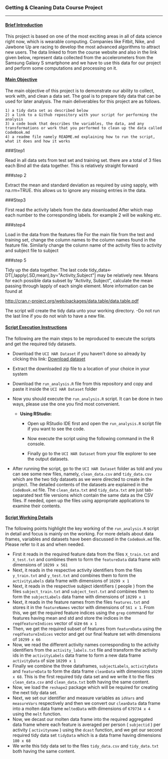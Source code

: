 ### Getting & Cleaning Data Course Project
-------------------------------------------

#### <ins>Brief Introduction</ins>

This project is based on one of the most exciting areas in all of data science right now, which is wearable computing. Companies like Fitbit, Nike, and Jawbone Up are racing to develop the most advanced algorithms to attract new users. The data linked to from the course website and also in the link given below, represent data collected from the accelerometers from the Samsung Galaxy S smartphone and we have to use this data for our project and perform some computations and processing on it.


#### <ins>Main Objective</ins>

The main objective of this project is to demonstrate our ability to collect, work with, and clean a data set. The goal is to prepare tidy data that can be used for later analysis. The main deliverables for this project are as follows.

	1) a tidy data set as described below
	2) a link to a Github repository with your script for performing the analysis
	3) a code book that describes the variables, the data, and any transformations or work that you performed to clean up the data called CodeBook.md
	4) a readme file namely README.md explaining how to run the script, what it does and how it works

###Step1

Read in all data sets from test set and training set. there are a total of 3 files each
Bind all the data together. This is relatively straight forward

###step 2

Extract the mean and standard deviation as required by using sapply, with na.rm=TRUE. this allows us to ignore any missing entries in the data. 


###Step3

First read the activity labels from the data downloaded
After which map each number to the corresponding labels. for example 2 will be walking etc. 

###step4

Load in the data from the features file
For the main file from the test and training set, change the column names to the column names found in the feature file.
Similarly change the column name of the activity files to activity and subject file to subject

###step 5

Tidy up the data together. 
The last code tidy_data<-DT[,lapply(.SD,mean),by="Activity,Subject"] may be relatively new. 
Means for each possible data subset by "Activity, Subject", calculate the mean passing through lapply of each single element. More information can be found at 

http://cran.r-project.org/web/packages/data.table/data.table.pdf



The script will create the tidy data unto your working directory.
-Do not run the last line if you do not wish to have a new file. 

#### <ins>Script Execution Instructions</ins>

The following are the main steps to be reproduced to execute the scripts and get the required tidy datasets.

 - Download the `UCI HAR Dataset` if you haven't done so already by clicking this link: [Download dataset](https://d396qusza40orc.cloudfront.net/getdata%2Fprojectfiles%2FUCI%20HAR%20Dataset.zip)
 - Extract the downloaded zip file to a location of your choice in your system 
 - Download the `run_analysis.R` file from this repository and copy and paste it inside the `UCI HAR Dataset` folder
 
 - Now you should execute the `run_analysis.R` script. It can be done in two ways, please use the one you find most convenient.
 	- __Using RStudio:__
 	 	* Open up RStudio IDE first and open the `run_analysis.R` script file if you want to see the code.

		* Now execute the script using the following command in the R console.
      * Finally go to the `UCI HAR Dataset` from your file explorer to see the output datasets.

 - After running the script, go to the `UCI HAR Dataset` folder as told and you can see some new files, namely, `clean_data.csv` and `tidy_data.csv` which are the two tidy datasets as we were directed to create in the project. The detailed contents of the datasets are explained in the `CodeBook.md` file. The `clean_data.txt` and `tidy_data.txt` are just tab-separated text file versions which contain the same data as the CSV files. If needed, open up the files using appropriate applications to examine their contents.   
           
#### <ins>Script Working Details</ins>

The following points highlight the key working of the `run_analysis.R` script in detail and focus is mainly on the working. For more details about data frames, variables and datasets have been discussed in the `CodeBook.md` file. Please refer to it as and when needed.

 - First it reads in the required feature data from the files `X_train.txt` and `X_test.txt` and combines them to form the `featureData` data frame with dimensions of `10299 x 561`
 - Next, it reads in the respective activity identifiers from the files `y_train.txt` and `y_test.txt` and combines them to form the  `activityLabels` data frame with dimensions of `10299 x 1`
 - Next, it reads in the respective subject identifiers ( people ) from the files `subject_train.txt` and `subject_test.txt` and combines them to form the  `subjectLabels` data frame with dimensions of `10299 x 1`
 - Next, it reads in the feature names from the files `features.txt` and stores it in the `featureNames` vector with dimensions of `561 x 1`. From this, we get the required feature indices using the `grep` command for features having mean and std and store the indices in the `reqdfeatureIndices` vector of size `66 x 1`
 - Then, we get the required subset of features from `featureData` using the `reqdfeatureIndices` vector and get our final feature set with dimensions of `10299 x 66`
 - Now, we read the different activity names corresponding to the activity identifiers from the `activity_labels.txt` file and transform the activity ids in the `activityLabels` data frame to form a new data frame `activityData` of size `10299 x 1`
 - Finally we combine the three dataframes, `subjectLabels`, `activityData` and `featureData` to form the data frame `cleanData` with dimensions `10299 x 68`. This is the first required tidy data set and we write it to the files `clean_data.csv` and `clean_data.txt` both having the same content.
 - Now, we load the `reshape2` package which will be required for creating the next tidy data set.
 - Next, we set our identifier and measure variables as `idVars` and `measureVars` respectively and then we convert our `cleanData` data frame into a molten data frame `meltedData` with dimensions of `679734 x 4` using the `melt` function.
 - Now, we decast our molten data frame into the required aggregated data frame where each feature is averaged per person ( `subjectid` ) per activity ( `activityname` ) using the `dcast` function, and we get our second required tidy data set `tidyData` which is a data frame having dimensions `180 x 68`
 - We write this tidy data set to the files `tidy_data.csv` and `tidy_data.txt` both having the same content.
